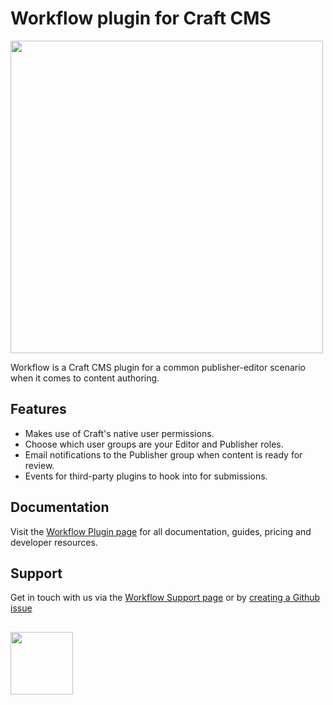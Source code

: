 # Workflow plugin for Craft CMS
<img width="500" src="https://verbb.imgix.net/plugins/workflow/workflow-social-card.png?v=3">

Workflow is a Craft CMS plugin for a common publisher-editor scenario when it comes to content authoring.

## Features
- Makes use of Craft's native user permissions.
- Choose which user groups are your Editor and Publisher roles.
- Email notifications to the Publisher group when content is ready for review.
- Events for third-party plugins to hook into for submissions.

## Documentation
Visit the [Workflow Plugin page](https://verbb.io/craft-plugins/workflow) for all documentation, guides, pricing and developer resources.

## Support
Get in touch with us via the [Workflow Support page](https://verbb.io/craft-plugins/workflow/support) or by [creating a Github issue](https://github.com/verbb/workflow/issues)

<h2></h2>

<a href="https://verbb.io" target="_blank">
    <img width="100" src="https://verbb.io/assets/img/verbb-pill.svg">
</a>
